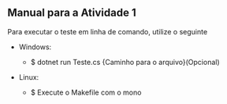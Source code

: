 ## Manual para a Atividade 1

Para executar o teste em linha de comando, utilize o seguinte

- Windows:
  - $ dotnet run Teste.cs {Caminho para o arquivo}(Opcional)

- Linux:
  - $ Execute o Makefile com o mono